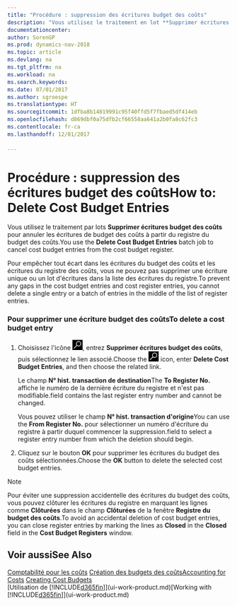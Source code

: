 ```yaml
---
title: "Procédure : suppression des écritures budget des coûts"
description: "Vous utilisez le traitement en lot **Supprimer écritures budget des coûts** pour annuler les écritures budget des coûts à partir du registre du budget des coûts."
documentationcenter: 
author: SorenGP
ms.prod: dynamics-nav-2018
ms.topic: article
ms.devlang: na
ms.tgt_pltfrm: na
ms.workload: na
ms.search.keywords: 
ms.date: 07/01/2017
ms.author: sgroespe
ms.translationtype: HT
ms.sourcegitcommit: 1dfba8b14019991c95f40ffd5f7fbaed5df414eb
ms.openlocfilehash: d869dbf0a75dfb2cf66558aa641a2b0fa8c62fc3
ms.contentlocale: fr-ca
ms.lasthandoff: 12/01/2017

---
```

# <a name="how-to-delete-cost-budget-entries"></a><span data-ttu-id="8c9a9-103">Procédure : suppression des écritures budget des coûts</span><span class="sxs-lookup"><span data-stu-id="8c9a9-103">How to: Delete Cost Budget Entries</span></span>
<span data-ttu-id="8c9a9-104">Vous utilisez le traitement par lots **Supprimer écritures budget des coûts** pour annuler les écritures de budget des coûts à partir du registre du budget des coûts.</span><span class="sxs-lookup"><span data-stu-id="8c9a9-104">You use the **Delete Cost Budget Entries** batch job to cancel cost budget entries from the cost budget register.</span></span>  

<span data-ttu-id="8c9a9-105">Pour empêcher tout écart dans les écritures du budget des coûts et les écritures du registre des coûts, vous ne pouvez pas supprimer une écriture unique ou un lot d'écritures dans la liste des écritures du registre.</span><span class="sxs-lookup"><span data-stu-id="8c9a9-105">To prevent any gaps in the cost budget entries and cost register entries, you cannot delete a single entry or a batch of entries in the middle of the list of register entries.</span></span>  

### <a name="to-delete-a-cost-budget-entry"></a><span data-ttu-id="8c9a9-106">Pour supprimer une écriture budget des coûts</span><span class="sxs-lookup"><span data-stu-id="8c9a9-106">To delete a cost budget entry</span></span>  

1.  <span data-ttu-id="8c9a9-107">Choisissez l'icône ![Page ou rapport pour la recherche](media/ui-search/search_small.png "icône Page ou rapport pour la recherche"), entrez **Supprimer écritures budget des coûts**, puis sélectionnez le lien associé.</span><span class="sxs-lookup"><span data-stu-id="8c9a9-107">Choose the ![Search for Page or Report](media/ui-search/search_small.png "Search for Page or Report icon") icon, enter **Delete Cost Budget Entries**, and then choose the related link.</span></span>  

    <span data-ttu-id="8c9a9-108">Le champ **N° hist. transaction de destination**</span><span class="sxs-lookup"><span data-stu-id="8c9a9-108">The **To Register No.**</span></span> <span data-ttu-id="8c9a9-109">affiche le numéro de la dernière écriture du registre et n'est pas modifiable.</span><span class="sxs-lookup"><span data-stu-id="8c9a9-109">field contains the last register entry number and cannot be changed.</span></span>  

    <span data-ttu-id="8c9a9-110">Vous pouvez utiliser le champ **N° hist. transaction d'origine**</span><span class="sxs-lookup"><span data-stu-id="8c9a9-110">You can use the **From Register No.**</span></span> <span data-ttu-id="8c9a9-111">pour sélectionner un numéro d'écriture du registre à partir duquel commencer la suppression.</span><span class="sxs-lookup"><span data-stu-id="8c9a9-111">field to select a register entry number from which the deletion should begin.</span></span>  
2.  <span data-ttu-id="8c9a9-112">Cliquez sur le bouton **OK** pour supprimer les écritures du budget des coûts sélectionnées.</span><span class="sxs-lookup"><span data-stu-id="8c9a9-112">Choose the **OK** button to delete the selected cost budget entries.</span></span>  

> [!NOTE]  
>  <span data-ttu-id="8c9a9-113">Pour éviter une suppression accidentelle des écritures du budget des coûts, vous pouvez clôturer les écritures du registre en marquant les lignes comme **Clôturées** dans le champ **Clôturées** de la fenêtre **Registre du budget des coûts**.</span><span class="sxs-lookup"><span data-stu-id="8c9a9-113">To avoid an accidental deletion of cost budget entries, you can close register entries by marking the lines as **Closed** in the **Closed** field in the **Cost Budget Registers** window.</span></span>  

## <a name="see-also"></a><span data-ttu-id="8c9a9-114">Voir aussi</span><span class="sxs-lookup"><span data-stu-id="8c9a9-114">See Also</span></span>  
<span data-ttu-id="8c9a9-115">[Comptabilité pour les coûts](finance-manage-cost-accounting.md)
[Création des budgets des coûts](finance-create-cost-budgets.md)</span><span class="sxs-lookup"><span data-stu-id="8c9a9-115">[Accounting for Costs](finance-manage-cost-accounting.md)
[Creating Cost Budgets](finance-create-cost-budgets.md)</span></span>  
<span data-ttu-id="8c9a9-116">[Utilisation de [!INCLUDE[d365fin](includes/d365fin_md.md)]](ui-work-product.md)</span><span class="sxs-lookup"><span data-stu-id="8c9a9-116">[Working with [!INCLUDE[d365fin](includes/d365fin_md.md)]](ui-work-product.md)</span></span>

